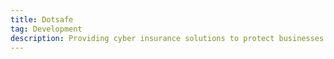 ```yaml
---
title: Dotsafe
tag: Development
description: Providing cyber insurance solutions to protect businesses from data breaches, ransomware, and cyber threats.
---
```

